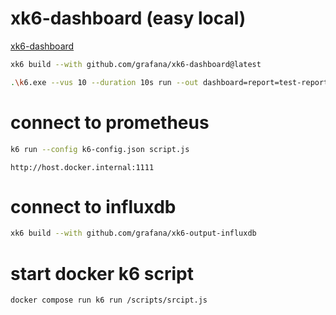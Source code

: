 # xk6-dashboard (easy local)
[xk6-dashboard](https://github.com/grafana/xk6-dashboard)
```zsh
xk6 build --with github.com/grafana/xk6-dashboard@latest
```
```zsh
.\k6.exe --vus 10 --duration 10s run --out dashboard=report=test-report.html .\scripts\generatedata.js
```

# connect to prometheus
```zsh
k6 run --config k6-config.json script.js
```
```
http://host.docker.internal:1111
```
# connect to influxdb
```zsh
xk6 build --with github.com/grafana/xk6-output-influxdb
```
# start docker k6 script
```zsh
docker compose run k6 run /scripts/srcipt.js
```